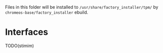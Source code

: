 Files in this folder will be installed to `/usr/share/factory_installer/tpm/` by
`chromeos-base/factory_installer` ebuild.

# Interfaces
TODO(stimim)
